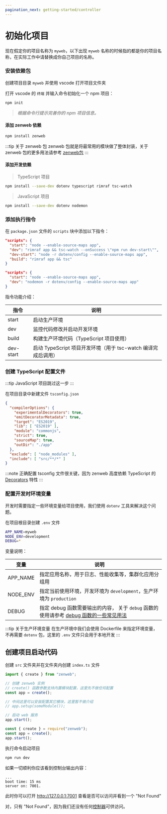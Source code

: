 ```yaml
---
pagination_next: getting-started/controller
---
```

# 初始化项目

现在假定你的项目名称为 `myweb`，以下出现 `myweb` 名称的时候指的都是你的项目名称，在实际工作中请替换成你自己项目的名称。

### 安装依赖包

创建项目目录 `myweb` 并使用 vscode 打开项目文件夹

打开 vscode 的 `终端` 并输入命令初始化一个 npm 项目：

```bash npm2yarn
npm init
```
> *根据命令行提示完善你的 npm 项目信息。*

#### 添加 zenweb 依赖

```bash npm2yarn
npm install zenweb
```

:::tip 关于 zenweb 包
zenweb 包就是将最常用的模块做了整体封装，关于 zenweb 包的更多用法请参考 [zenweb包](../modules/zenweb)
:::

#### 添加开发依赖

> TypeScript 项目
```bash npm2yarn
npm install --save-dev dotenv typescript rimraf tsc-watch
```

> JavaScript 项目
```bash npm2yarn
npm install --save-dev dotenv nodemon
```

### 添加执行指令

在 `package.json` 文件的 `scripts` 块中添加以下指令：
```json {2-5} title="package.json" tab={"label":"TypeScript_项目"}
"scripts": {
  "start": "node --enable-source-maps app",
  "dev": "rimraf app && tsc-watch --onSuccess \"npm run dev-start\"",
  "dev-start": "node -r dotenv/config --enable-source-maps app",
  "build": "rimraf app && tsc"
}
```
```json {2-3} title="package.json" tab={"label":"JavaScript_项目"}
"scripts": {
  "start": "node --enable-source-maps app",
  "dev": "nodemon -r dotenv/config --enable-source-maps app"
}
```

指令功能介绍：

| 指令 | 说明 |
| ----- | ----- |
| start | 启动生产环境 |
| dev | 监控代码修改并启动开发环境 | 
| build | 构建生产环境代码（TypeScript 项目使用） |
| dev-start | 启动 TypeScript 项目开发环境（用于 tsc-watch 编译完成后调用）|

### 创建 TypeScript 配置文件

:::tip
JavaScript 项目跳过这一步
:::

在项目目录中新建文件 `tsconfig.json`

```json title="tsconfig.json"
{
  "compilerOptions": {
    "experimentalDecorators": true,
    "emitDecoratorMetadata": true,
    "target": "ES2019",
    "lib": [ "ES2019" ],
    "module": "commonjs",
    "strict": true,
    "sourceMap": true,
    "outDir": "./app"
  },
  "exclude": [ "node_modules" ],
  "include": [ "src/**/*" ]
}
```

:::note
正确配置 tsconfig 文件很关键，因为 zenweb 高度依赖 TypeScript 的 [Decorators](https://www.typescriptlang.org/docs/handbook/decorators.html) 特性
:::

### 配置开发时环境变量

开发时需要指定一些环境变量给项目使用，我们使用 `dotenv` 工具来解决这个问题。

在项目根目录创建 `.env` 文件

```bash title=".env"
APP_NAME=myweb
NODE_ENV=development
DEBUG=*
```

变量说明：

| 变量 | 说明 |
| --- | --- |
| APP_NAME | 指定应用名称，用于日志、性能收集等，集群化应用分组用 |
| NODE_ENV | 指定当前使用环境，开发环境为 `development`，生产环境为 `production` |
| DEBUG | 指定 debug 函数需要输出的内容， 关于 `debug` 函数的使用请参考 [debug 函数的一些常见用法](../guides/debug) |

:::tip 关于生产环境变量
在生产环境中我们会使用 Dockerfile 来指定环境变量，不再需要 `dotenv` 包，这里的 `.env` 文件只会用于本地开发
:::

## 创建项目启动代码

创建 `src` 文件夹并在文件夹内创建 `index.ts` 文件

```ts title="src/index.ts" tab
import { create } from "zenweb";

// 创建 zenweb 实例
// create() 函数参数支持内置模块配置，这里先不做任何配置
const app = create();

// 中间这里可以安装配置其它模块，这里暂不做介绍
// app.setup(someModule());

// 启动 web 服务
app.start();
```
```js title="app/index.js" tab
const { create } = require("zenweb");
const app = create();
app.start();
```

执行命令启动项目

```bash npm2yarn
npm run dev
```

如果一切顺利你应该看到控制台输出内容：

```
...
boot time: 15 ms
server on: 7001.
```

此时你可以打开 http://127.0.0.1:7001 查看是否可以访问并看到一个 "Not Found"

对，只有 "Not Found"，因为我们还没有任何[控制器](controller)可供访问。
